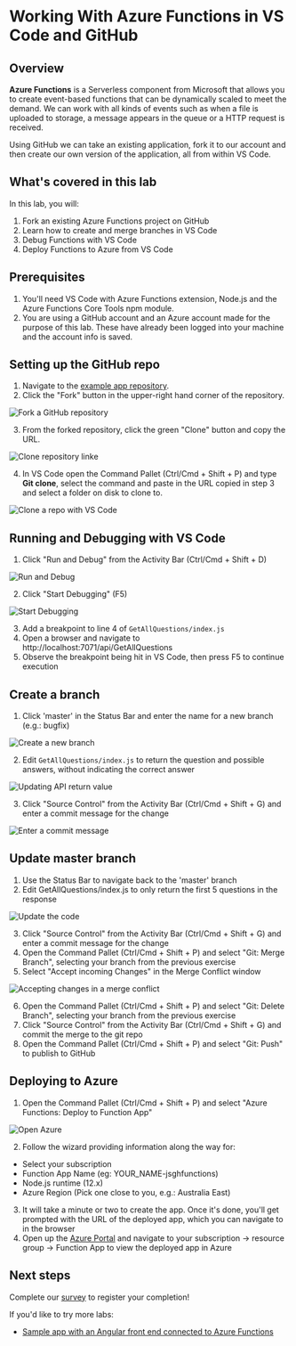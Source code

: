# Working With Azure Functions in VS Code and GitHub

## Overview

**Azure Functions** is a Serverless component from Microsoft that allows you to create event-based functions that can be dynamically scaled to meet the demand. We can work with all kinds of events such as when a file is uploaded to storage, a message appears in the queue or a HTTP request is received.

Using GitHub we can take an existing application, fork it to our account and then create our own version of the application, all from within VS Code.

## What's covered in this lab

In this lab, you will:

1. Fork an existing Azure Functions project on GitHub
2. Learn how to create and merge branches in VS Code
3. Debug Functions with VS Code
4. Deploy Functions to Azure from VS Code

## Prerequisites

1. You'll need VS Code with Azure Functions extension, Node.js and the Azure Functions Core Tools npm module.
2. You are using a GitHub account and an Azure account made for the purpose of this lab. These have already been logged into your machine and the account info is saved.

## Setting up the GitHub repo

1. Navigate to the [example app repository](https://github.com/aaronpowell/trivia-api).
2. Click the "Fork" button in the upper-right hand corner of the repository.

![Fork a GitHub repository](./images/001.png)

3. From the forked repository, click the green "Clone" button and copy the URL.

![Clone repository linke](./images/002.png)

4. In VS Code open the Command Pallet (Ctrl/Cmd + Shift + P) and type **Git clone**, select the command and paste in the URL copied in step 3 and select a folder on disk to clone to.

![Clone a repo with VS Code]()

## Running and Debugging with VS Code

1. Click "Run and Debug" from the Activity Bar (Ctrl/Cmd + Shift + D)

![Run and Debug](./images/004.png)

2. Click "Start Debugging" (F5)

![Start Debugging](./images/005.png)

3. Add a breakpoint to line 4 of `GetAllQuestions/index.js`
4. Open a browser and navigate to http://localhost:7071/api/GetAllQuestions
5. Observe the breakpoint being hit in VS Code, then press F5 to continue execution

## Create a branch

1. Click 'master' in the Status Bar and enter the name for a new branch (e.g.: bugfix)

![Create a new branch](./images/006.png)

2. Edit `GetAllQuestions/index.js` to return the question and possible answers, without indicating the correct answer

![Updating API return value](./images/007.png)

3. Click "Source Control" from the Activity Bar (Ctrl/Cmd + Shift + G) and enter a commit message for the change

![Enter a commit message](./images/008.png)

## Update master branch

1. Use the Status Bar to navigate back to the 'master' branch
2. Edit GetAllQuestions/index.js to only return the first 5 questions in the response

![Update the code](./images/009.png)

3. Click "Source Control" from the Activity Bar (Ctrl/Cmd + Shift + G) and enter a commit message for the change
4. Open the Command Pallet (Ctrl/Cmd + Shift + P) and select "Git: Merge Branch", selecting your branch from the previous exercise
5. Select "Accept incoming Changes" in the Merge Conflict window

![Accepting changes in a merge conflict](./images/010.png)

6. Open the Command Pallet (Ctrl/Cmd + Shift + P) and select "Git: Delete Branch", selecting your branch from the previous exercise
7. Click "Source Control" from the Activity Bar (Ctrl/Cmd + Shift + G) and commit the merge to the git repo
7. Open the Command Pallet (Ctrl/Cmd + Shift + P) and select "Git: Push" to publish to GitHub

## Deploying to Azure

1. Open the Command Pallet (Ctrl/Cmd + Shift + P) and select "Azure Functions: Deploy to Function App"

![Open Azure](./images/011.png)

2. Follow the wizard providing information along the way for:

- Select your subscription
- Function App Name (eg: YOUR_NAME-jsghfunctions)
- Node.js runtime (12.x)
- Azure Region (Pick one close to you, e.g.: Australia East)

3. It will take a minute or two to create the app. Once it's done, you'll get prompted with the URL of the deployed app, which you can navigate to in the browser
4. Open up the [Azure Portal](https://portal.azure.com) and navigate to your subscription -> resource group -> Function App to view the deployed app in Azure

## Next steps

Complete our [survey](https://aka.ms/js19) to register your completion!

If you'd like to try more labs:

- [Sample app with an Angular front end connected to Azure Functions](https://github.com/fiveisprime/apm)
